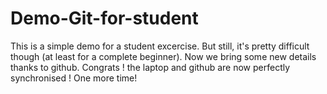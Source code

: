 # Demo-Git-for-student
This is a simple demo for a student excercise. But still, it's pretty difficult though (at least for a complete beginner).
Now we bring some new details thanks to github.
Congrats ! the laptop and github are now perfectly synchronised !
One more time!
